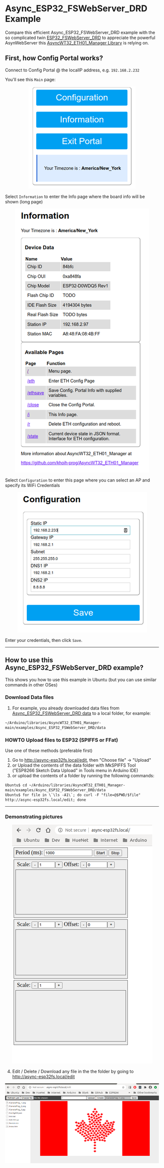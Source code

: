# Async_ESP32_FSWebServer_DRD Example

Compare this efficient Async_ESP32_FSWebServer_DRD example with the so complicated twin [ESP32_FSWebServer_DRD](https://github.com/khoih-prog/ESP_WiFiManager/tree/main/examples/ESP32_FSWebServer_DRD) to appreciate the powerful AsynWebServer this [AsyncWT32_ETH01_Manager Library](https://github.com/khoih-prog/AsyncWT32_ETH01_Manager) is relying on.

## First, how Config Portal works?

Connect to Config Portal @ the localIP address, e.g. `192.168.2.232`


You'll see this `Main` page:

<p align="center">
    <img src="https://github.com/khoih-prog/AsyncWT32_ETH01_Manager/raw/main/Images/Main.png">
</p>

Select `Information` to enter the Info page where the board info will be shown (long page)

<p align="center">
    <img src="https://github.com/khoih-prog/AsyncWT32_ETH01_Manager/raw/main/Images/Info.png">
</p>


Select `Configuration` to enter this page where you can select an AP and specify its WiFi Credentials

<p align="center">
    <img src="https://github.com/khoih-prog/AsyncWT32_ETH01_Manager/raw/main/Images/Configuration_Standard.png">
</p>

Enter your credentials, then click `Save`.

---

## How to use this Async_ESP32_FSWebServer_DRD example?

This shows you how to use this example in Ubuntu (but you can use similar commands in other OSes)

### Download Data files

1. For example, you already downloaded data files from [Async_ESP32_FSWebServer_DRD data](https://github.com/khoih-prog/AsyncWT32_ETH01_Manager/tree/main/examples/Async_ESP32_FSWebServer_DRD/data) to a local folder, for example:

```
~/Arduino/libraries/AsyncWT32_ETH01_Manager-main/examples/Async_ESP32_FSWebServer_DRD/data
```

### HOWTO Upload files to ESP32 (SPIFFS or FFat)

Use one of these methods (preferable first)

1. Go to http://async-esp32fs.local/edit, then "Choose file" -> "Upload"
2. or Upload the contents of the data folder with MkSPIFFS Tool ("ESP8266 Sketch Data Upload" in Tools menu in Arduino IDE)
3. or upload the contents of a folder by running the following commands: 
```
Ubuntu$ cd ~/Arduino/libraries/AsyncWT32_ETH01_Manager-main/examples/Async_ESP32_FSWebServer_DRD/data
Ubuntu$ for file in \`\ls -A1\`; do curl -F "file=@$PWD/$file" http://async-esp32fs.local/edit; done
```

---

### Demonstrating pictures

<p align="center">
    <img src="https://github.com/khoih-prog/AsyncWT32_ETH01_Manager/raw/main/examples/Async_ESP32_FSWebServer_DRD/pics/async-esp32fs.local.png">
</p>

4. Edit / Delete / Download any file in the the folder by going to http://async-esp32fs.local/edit

<p align="center">
    <img src="https://github.com/khoih-prog/AsyncWT32_ETH01_Manager/raw/main/examples/Async_ESP32_FSWebServer_DRD/pics/async-esp32fs.local_edit.png">
</p>



